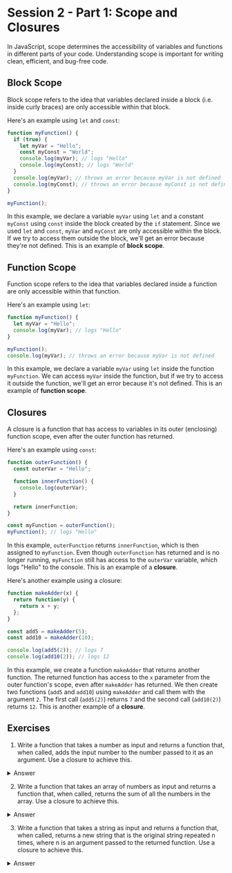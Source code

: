 # Session 2 - Part 1: Scope and Closures

In JavaScript, scope determines the accessibility of variables and functions in different parts of your code. Understanding scope is important for writing clean, efficient, and bug-free code.

## Block Scope

Block scope refers to the idea that variables declared inside a block (i.e. inside curly braces) are only accessible within that block.

Here's an example using `let` and `const`:

```javascript
function myFunction() {
  if (true) {
    let myVar = "Hello";
    const myConst = "World";
    console.log(myVar); // logs "Hello"
    console.log(myConst); // logs "World"
  }
  console.log(myVar); // throws an error because myVar is not defined
  console.log(myConst); // throws an error because myConst is not defined
}

myFunction();
```

In this example, we declare a variable `myVar` using `let` and a constant `myConst` using `const` inside the block created by the `if` statement. Since we used `let` and `const`, `myVar` and `myConst` are only accessible within the block. If we try to access them outside the block, we'll get an error because they're not defined. This is an example of **block scope**.

## Function Scope

Function scope refers to the idea that variables declared inside a function are only accessible within that function.

Here's an example using `let`:

```javascript
function myFunction() {
  let myVar = "Hello";
  console.log(myVar); // logs "Hello"
}

myFunction();
console.log(myVar); // throws an error because myVar is not defined
```

In this example, we declare a variable `myVar` using `let` inside the function `myFunction`. We can access `myVar` inside the function, but if we try to access it outside the function, we'll get an error because it's not defined. This is an example of **function scope**.

## Closures

A closure is a function that has access to variables in its outer (enclosing) function scope, even after the outer function has returned. 

Here's an example using `const`:

```javascript
function outerFunction() {
  const outerVar = "Hello";

  function innerFunction() {
    console.log(outerVar);
  }

  return innerFunction;
}

const myFunction = outerFunction();
myFunction(); // logs "Hello"
```

In this example, `outerFunction` returns `innerFunction`, which is then assigned to `myFunction`. Even though `outerFunction` has returned and is no longer running, `myFunction` still has access to the `outerVar` variable, which logs "Hello" to the console. This is an example of a **closure**.

Here's another example using a closure:

```javascript
function makeAdder(x) {
  return function(y) {
    return x + y;
  };
}

const add5 = makeAdder(5);
const add10 = makeAdder(10);

console.log(add5(2)); // logs 7
console.log(add10(2)); // logs 12
```

In this example, we create a function `makeAdder` that returns another function. The returned function has access to the `x` parameter from the outer function's scope, even after `makeAdder` has returned. We then create two functions (`add5` and `add10`) using `makeAdder` and call them with the argument `2`. The first call (`add5(2)`) returns `7` and the second call (`add10(2)`) returns `12`. This is another example of a **closure**.

## Exercises

1. Write a function that takes a number as input and returns a function that, when called, adds the input number to the number passed to it as an argument. Use a closure to achieve this.

<details>
<summary>Answer</summary>

:white_check_mark: Answer is **4**
```javascript
function addNumber(x) {
  return function(y) {
    return x + y;
  };
}
const add5 = addNumber(5);
console.log(add5(2)); // logs 7
```
</details>



2. Write a function that takes an array of numbers as input and returns a function that, when called, returns the sum of all the numbers in the array. Use a closure to achieve this.

<details>
  <summary>Answer</summary>

  ```javascript
  function sumArray(numbers) {
    return function() {
      let sum = 0;
      for (let i = 0; i < numbers.length; i++) {
        sum += numbers[i];
      }
      return sum;
    };
  }

  const addNumbers = sumArray([1, 2, 3]);
  console.log(addNumbers()); // logs 6
  ```
</details>


3. Write a function that takes a string as input and returns a function that, when called, returns a new string that is the original string repeated n times, where n is an argument passed to the returned function. Use a closure to achieve this.

<details>
  <summary>Answer</summary>

  ```javascript
    function repeatString(str) {
      return function(n) {
        let result = "";
        for (let i = 0; i < n; i++) {
          result += str;
        }
        return result;
      };
    }

    const repeatHello = repeatString("Hello");
    console.log(repeatHello(3)); // logs "HelloHelloHello"
  ```
</details>


